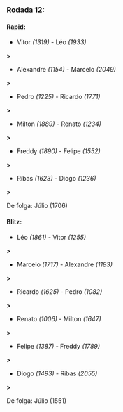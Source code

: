 ### Rodada 12:

#### Rapid:

* Vitor *(1319)*     -     Léo *(1933)*

 **>** 
* Alexandre *(1154)*     -     Marcelo *(2049)*

 **>** 
* Pedro *(1225)*     -     Ricardo *(1771)*

 **>** 
* Milton *(1889)*     -     Renato *(1234)*

 **>** 
* Freddy *(1890)*     -     Felipe *(1552)*

 **>** 
* Ribas *(1623)*     -     Diogo *(1236)*

 **>** 

De folga: Júlio (1706)

#### Blitz:

* Léo *(1861)*     -     Vitor *(1255)*

 **>** 
* Marcelo *(1717)*     -     Alexandre *(1183)*

 **>** 
* Ricardo *(1625)*     -     Pedro *(1082)*

 **>** 
* Renato *(1006)*     -     Milton *(1647)*

 **>** 
* Felipe *(1387)*     -     Freddy *(1789)*

 **>** 
* Diogo *(1493)*     -     Ribas *(2055)*

 **>** 

De folga: Júlio (1551)

